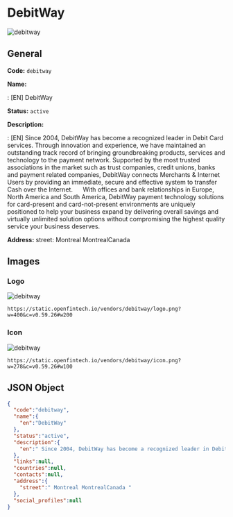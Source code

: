 
# DebitWay 
![debitway](https://static.openfintech.io/vendors/debitway/logo.png?w=400&c=v0.59.26#w200)  

## General 
 
**Code:** `debitway` 
 
**Name:** 
 
:	[EN] DebitWay 
 
**Status:** `active` 
 
**Description:** 
 
: [EN]  Since 2004, DebitWay has become a recognized leader in Debit Card services. Through innovation and experience, we have maintained an outstanding track record of bringing groundbreaking products, services and technology to the payment network. Supported by the most trusted associations in the market such as trust companies, credit unions, banks and payment related companies, DebitWay connects Merchants & Internet Users by providing an immediate, secure and effective system to transfer Cash over the Internet.      With offices and bank relationships in Europe, North America and South America, DebitWay payment technology solutions for card-present and card-not-present environments are uniquely positioned to help your business expand by delivering overall savings and virtually unlimited solution options without compromising the highest quality service your business deserves.  
 
**Address:** 
street:  Montreal MontrealCanada  

## Images 

### Logo 
 
![debitway](https://static.openfintech.io/vendors/debitway/logo.png?w=400&c=v0.59.26#w200)  

```
https://static.openfintech.io/vendors/debitway/logo.png?w=400&c=v0.59.26#w200
```  

### Icon 
 
![debitway](https://static.openfintech.io/vendors/debitway/icon.png?w=278&c=v0.59.26#w100)  

```
https://static.openfintech.io/vendors/debitway/icon.png?w=278&c=v0.59.26#w100
```  

## JSON Object 

```json
{
  "code":"debitway",
  "name":{
    "en":"DebitWay"
  },
  "status":"active",
  "description":{
    "en":" Since 2004, DebitWay has become a recognized leader in Debit Card services. Through innovation and experience, we have maintained an outstanding track record of bringing groundbreaking products, services and technology to the payment network. Supported by the most trusted associations in the market such as trust companies, credit unions, banks and payment related companies, DebitWay connects Merchants & Internet Users by providing an immediate, secure and effective system to transfer Cash over the Internet.\u00a0\u00a0\u00a0 \u00a0 With offices and bank relationships in Europe, North America and South America, DebitWay payment technology solutions for card-present and card-not-present environments are uniquely positioned to help your business expand by delivering overall savings and virtually unlimited solution options without compromising the highest quality service your business deserves. "
  },
  "links":null,
  "countries":null,
  "contacts":null,
  "address":{
    "street":" Montreal MontrealCanada "
  },
  "social_profiles":null
}
```  
